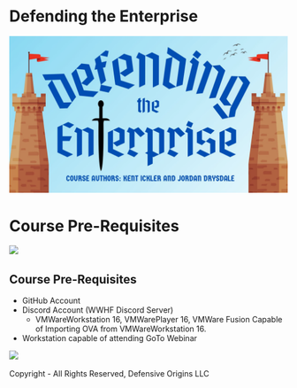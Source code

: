 
# Defending the Enterprise 

![](img-1.jpg)

# Course Pre-Requisites



![][Div2]

## Course Pre-Requisites
* GitHub Account
* Discord Account (WWHF Discord Server)
  * VMWareWorkstation 16, VMWarePlayer 16, VMWare Fusion Capable of Importing OVA from VMWareWorkstation 16.
* Workstation capable of attending GoTo Webinar

![][Div2]

Copyright - All Rights Reserved, Defensive Origins LLC


  [LabContents]:https://img.shields.io/badge/Lab-Contents-purple.svg?style=for-the-badge
  [LabAddendum]:https://img.shields.io/badge/Lab-Addendum-magenta.svg?style=for-the-badge
  [LabOverview]:https://img.shields.io/badge/Lab-Overview-darkblue.svg?style=for-the-badge
  [LabObjectives]:https://img.shields.io/badge/Lab-Objectives-darkblue.svg?style=for-the-badge
  [LabMethodology]:https://img.shields.io/badge/Lab-Methodology-darkblue.svg?style=for-the-badge
  [LabComplete]:https://img.shields.io/badge/Lab-Complete-red.svg?style=for-the-badge
  [NextStep]:https://img.shields.io/badge/Step%20Complete-Onward!-darkgreen.svg?style=flat-sware
  [PowershellInput]:https://img.shields.io/badge/PowerShell-Input-green.svg?style=flat-sware
  [BashInput]:https://img.shields.io/badge/Bash-Input-green.svg?style=flat-sware
  [BashOutput]:https://img.shields.io/badge/Bash-Output-orange.svg?style=flat-sware
  [STInput]:https://img.shields.io/badge/SilentTrinity-Input-green.svg?style=flat-sware
  [STOutput]:https://img.shields.io/badge/SilentTrinity-Output-orange.svg?style=flat-sware
  [HuntIndex]:https://img.shields.io/badge/Hunt-Index%20Term-darkgreen.svg?style=flat-sware
  [HuntSearchTerm]:https://img.shields.io/badge/Hunt-Search%20Term-blue.svg?style=flat-sware
  [PowershellOutput]:https://img.shields.io/badge/PowerShell-Output-orange.svg?style=flat-sware
  [GuiNav]:https://img.shields.io/badge/GUI-Navigation-orange.svg?style=flat-sware
  [StepOne]:https://img.shields.io/badge/Step-One-blue.svg?style=for-the-badge
  [StepTwo]:https://img.shields.io/badge/Step-Two-blue.svg?style=for-the-badge
  [StepThree]:https://img.shields.io/badge/Step-Three-blue.svg?style=for-the-badge
  [StepFour]:https://img.shields.io/badge/Step-Four-blue.svg?style=for-the-badge
  [StepFive]:https://img.shields.io/badge/Step-Five-blue.svg?style=for-the-badge
  [StepSix]:https://img.shields.io/badge/Step-Six-blue.svg?style=for-the-badge
  [AttackStepOne]:https://img.shields.io/badge/Attack-Step%20One-red.svg?style=for-the-badge 
  [AttackStepTwo]:https://img.shields.io/badge/Attack-Step%20Two-red.svg?style=for-the-badge
  [AttackStepThree]:https://img.shields.io/badge/Attack-Step%20Three-red.svg?style=for-the-badge 
  [AttackStepFour]:https://img.shields.io/badge/Attack-Step%20Four-red.svg?style=for-the-badge
  [AttackStepFive]:https://img.shields.io/badge/Attack-Step%20Five-red.svg?style=for-the-badge
  [AttackStepSix]:https://img.shields.io/badge/Attack-Step%20Six-red.svg?style=for-the-badge
  [HuntStepOne]:https://img.shields.io/badge/Hunt-Step%20One-blue.svg?style=for-the-badge
  [HuntStepTwo]:https://img.shields.io/badge/Hunt-Step%20Two-blue.svg?style=for-the-badge
  [HuntStepThree]:https://img.shields.io/badge/Hunt-Step%20Three-blue.svg?style=for-the-badge
  [HuntStepFour]:https://img.shields.io/badge/Hunt-Step%20Four-blue.svg?style=for-the-badge
  [APTStepOne]:https://img.shields.io/badge/APT-Step%20One-purple.svg?style=for-the-badge
  [PurpleTeam]:https://img.shields.io/badge/Team-Purple-purple.svg?style=for-the-badge
  [Lab]:https://img.shields.io/badge/*-Lab-Red.svg
  [Demo]:https://img.shields.io/badge/*-Demo-darkgreen.svg
  [Pres]:https://img.shields.io/badge/*-Discussion-darkblue.svg
  [PB]:https://img.shields.io/badge/*-Report-grey.svg
  [Add]:https://img.shields.io/badge/*-Addendum-black.svg
  [LC1140]: 2-LifeCycles/LC1140.pdf
  [LC1150]: 2-LifeCycles/LC1150.pdf
  [LC1160]: 2-LifeCycles/LC1160.pdf
  [LC1200]: 2-LifeCycles/LC1200.pdf
  [PB1100]: 4-Playbooks/PB1100.pdf
  [PB1110]: 4-Playbooks/PB1110.pdf
  [PB1120]: 4-Playbooks/PB1120.pdf
  [PB1130]: 4-Playbooks/PB1130.pdf
  [PB1140]: 4-Playbooks/PB1140.pdf
  [PB1150]: 4-Playbooks/PB1150.pdf
  [PB1160]: 4-Playbooks/PB1160.pdf
  [L1120-Red]: 3-Labs/L1120-Red/README.md
  [L1120-Blue]: 3-Labs/L1120-Blue/README.md
  [L1130-Red]: 3-Labs/L1130-Red/README.md
  [L1130-Blue]: 3-Labs/L1130-Blue/README.md
  [L1140-Red]: 3-Labs/L1140-Red/README.md
  [L1140-Blue]: 3-Labs/L1140-Blue/README.md
  [L1150-Red]: 3-Labs/L1150-Red/README.md
  [L1150-Blue]: 3-Labs/L1150-Blue/README.md
  [L1151-Blue]: 3-Labs/L1151-Blue/README.md
  [L1160-Red]: 3-Labs/L1160-Red/README.md
  [L1160-Blue]: 3-Labs/L1160-Blue/README.md
  [L1200-Red]: 3-Labs/L1200-Red/README.md
  [L1200-Blue]: 3-Labs/L1200-Blue/README.md
  [BC0108]: 5-BookParts/BC0108.pdf
  [Div1]:divider%201.png
  [Div2]:divider%202.png
  [1]: 9-Others%2FH0004-Instructors.md
  [2]: 9-Others%2FH0004-Schedule.md
  [3]: 1-Curriculum%2FC0100.pdf
  [4]: 1-Curriculum%2FC0150.pdf
  [5]: 1-Curriculum%2FC0160.pdf
  [6]: 1-Curriculum%2FC0170.pdf
  [7]: 4-Playbooks%2FPB0170.pdf
  [8]: 4-Playbooks%2FPB0170.docx
  [9]: 1-Curriculum%2FC0200.pdf
  [10]: 3-Labs%2FL0200%2FREADME.md
  [11]: 3-Labs%2FL0250%2FREADME.md
  [12]: https://github.com/DefensiveOrigins/LABPACK
  [13]: 1-Curriculum%2FC0310.pdf
  [14]: 3-Labs%2FL0310%2FREADME.md
  [15]: 3-Labs%2FVL0310%2FREADME.md
  [16]: 1-Curriculum%2FC0320.pdf
  [17]: 3-Labs%2FL0320%2FREADME.md
  [18]: 3-Labs%2FVL0320%2FREADME.md
  [19]: 1-Curriculum%2FC0330.pdf
  [20]: 3-Labs%2FL0330%2FREADME.md
  [21]: 1-Curriculum%2FC0340.pdf
  [22]: 3-Labs%2FL0340%2FREADME.md
  [23]: 3-Labs%2FL0350%2FREADME.md
  [24]: 2-LifeCycles/LC1100.pdf
  [25]: 4-Playbooks/PB1100.pdf
  [26]: 2-LifeCycles/LC1110.pdf
  [27]: 2-LifeCycles/LC1120.pdf
  [28]: 2-LifeCycles/LC1130.pdf
